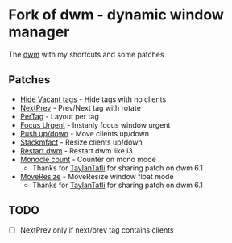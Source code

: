 # Fork of dwm - dynamic window manager

The [dwm](https://dwm.suckless.org/) with my shortcuts and some patches

## Patches
* [Hide Vacant tags](http://dwm.suckless.org/patches/hide_vacant_tags/) - Hide tags with no clients
* [NextPrev](http://dwm.suckless.org/patches/nextprev/) - Prev/Next tag with rotate
* [PerTag](https://dwm.suckless.org/patches/pertag/) - Layout per tag
* [Focus Urgent](http://dwm.suckless.org/patches/focusurgent/) - Instanly focus window urgent
* [Push up/down](http://dwm.suckless.org/patches/push/) - Move clients up/down
* [Stackmfact](http://dwm.suckless.org/patches/stackmfact/) - Resize clients up/down
* [Restart dwm](http://dwm.suckless.org/patches/restartsig/) - Restart dwm like i3
* [Monocle count](http://dwm.suckless.org/patches/monocle_count/) - Counter on mono mode
    * Thanks for [TaylanTatli](https://github.com/TaylanTatli/dwm) for sharing patch on dwm 6.1
* [MoveResize](http://dwm.suckless.org/patches/moveresize/) - MoveResize window float mode
    * Thanks for [TaylanTatli](https://github.com/TaylanTatli/dwm) for sharing patch on dwm 6.1

## TODO
* [ ] NextPrev only if next/prev tag contains clients
